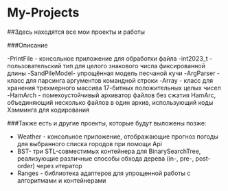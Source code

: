 # My-Projects

##Здесь находятся все мои проекты и работы

###Описание

-PrintFile - консольное приложение для обработки файла
-int2023_t - пользовательский тип для целого знакового числа фиксированной длины
-SandPileModel- упрощённая модель песчаной кучи
-ArgParser - класс для парсинга аргументов командной строки
-Array - класс для хранения трехмерного массива 17-битных положительных целых чисел
-HamArch - помехоустойчивый архиватор файлов без сжатия HamArc, объединяющий несколько файлов в один архив, использующий коды Хэмминга для кодирования

###Также есть и другие проекты, которые будут выложены позже:

- Weather -  консольное приложение, отображающие прогноз погоды для выбранного списка городов при помощи Api
- BST- три STL-совместимых контейнера для BinarySearchTree, реализующие различные способы обхода дерева (in-, pre-, post-order) через итератор
- Ranges - библиотека адаптеров для упрощенной работы с алгоритмами и контейнерами 
